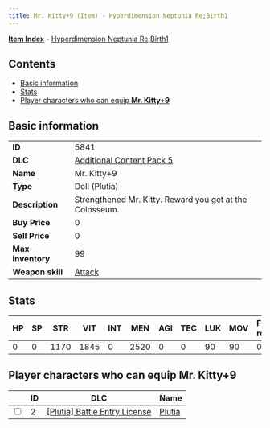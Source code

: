 ```yaml
---
title: Mr. Kitty+9 (Item) - Hyperdimension Neptunia Re;Birth1
---
```


[**Item Index**](/neptunia/rb1/item/index.html) - [Hyperdimension Neptunia Re;Birth1](/neptunia/rb1)

## Contents

- [Basic information](#basic-information)
- [Stats](#stats)
- [Player characters who can equip **Mr. Kitty+9**](#player-characters-who-can-equip-mr-kitty-9)
## Basic information

|   |   |
| -- | -- |
| **ID** | 5841 |
| **DLC** | [Additional Content Pack 5](/neptunia/rb1/dlc/14-pack5.html) |
| **Name** | Mr. Kitty+9 |
| **Type** | Doll (Plutia) |
| **Description** | Strengthened Mr. Kitty. Reward you get at the Colosseum. |
| **Buy Price** | 0 |
| **Sell Price** | 0 |
| **Max inventory** | 99 |
| **Weapon skill** | [Attack](/neptunia/rb1/skill/7-201-attack.html) |


## Stats

| HP | SP | STR | VIT | INT | MEN | AGI | TEC | LUK | MOV | Fire res. | Ice res. | Wind res. | Lightning res. |
| -- | -- | --- | --- | --- | --- | --- | --- | --- | --- | --------- | -------- | --------- | -------------- |
| 0 | 0 | 1170 | 1845 | 0 | 2520 | 0 | 0 | 90 | 90 | 0 | 0 | 0 | 0 |


## Player characters who can equip **Mr. Kitty+9**

|    | ID | DLC | Name |
| -- | -- | --- | ---- |
| <input type="checkbox" id="rb1-player-7-2" class="trackbox" /> | 2 | [[Plutia] Battle Entry License](/neptunia/rb1/dlc/7-plutia.html) | [Plutia](/neptunia/rb1/player/7-2-plutia.html) |
